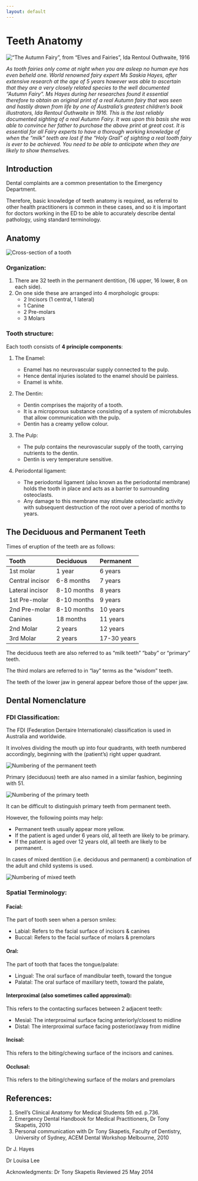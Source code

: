 ```yaml
---
layout: default
---
```

# Teeth Anatomy

![“The Autumn Fairy”, from “Elves and Fairies”, Ida Rentoul Outhwaite, 1916](/assets/dental/fairy.jpeg)

_As tooth fairies only come at night when you are asleep no human eye has even beheld one. World renowned fairy expert Ms Saskia Hayes, after extensive research at the age of 5 years however was able to ascertain that they are a very closely related species to the well documented “Autumn Fairy”. Ms Hayes during her researches found it essential therefore to obtain an original print of a real Autumn fairy that was seen and hastily drawn from life by one of Australia’s greatest children’s book illustrators, Ida Rentoul Outhwaite in 1916. This is the last reliably documented sighting of a real Autumn Fairy. It was upon this basis she was able to convince her father to purchase the above print at great cost. It is essential for all Fairy experts to have a thorough working knowledge of when the “milk” teeth are lost if the “Holy Grail” of sighting a real tooth fairy is ever to be achieved. You need to be able to anticipate when they are likely to show themselves._ 

## Introduction

Dental complaints are a common presentation to the Emergency Department. 

Therefore, basic knowledge of teeth anatomy is required, as referral to other health practitioners is common in these cases, and so it is important for doctors working in the ED to be able to accurately describe dental pathology, using standard terminology.

## Anatomy

![Cross-section of a tooth](/assets/dental/tooth-anatomy.png)

### Organization:

1.  There are 32 teeth in the permanent dentition, (16 upper, 16 lower, 8 on each side).
2.  On one side these are arranged into 4 morphologic groups:
    - 2 Incisors (1 central, 1 lateral)
    - 1 Canine
    - 2 Pre-molars
    - 3 Molars 

### Tooth structure:

Each tooth consists of **4 principle components**:

1.  The Enamel:
    - Enamel has no neurovascular supply connected to the pulp. 
    - Hence dental injuries isolated to the enamel should be painless.
    - Enamel is white. 
    
2.  The Dentin:
    - Dentin comprises the majority of a tooth.
    - It is a microporous substance consisting of a system of microtubules that allow communication with the pulp.
    - Dentin has a creamy yellow colour.

3.  The Pulp:
    - The pulp contains the neurovascular supply of the tooth, carrying nutrients to the dentin. 
    - Dentin is very temperature sensitive.

5.  Periodontal ligament:
    - The periodontal ligament (also known as the periodontal membrane) holds the tooth in place and acts as a barrier to surrounding osteoclasts. 
    - Any damage to this membrane may stimulate osteoclastic activity with 	subsequent destruction of the root over a period of months to years.

## The Deciduous and Permanent Teeth

Times of eruption of the teeth are as follows:

| Tooth             | Deciduous	    | Permanent     |
|:------------------|:--------------|:--------------|
| 1st molar         | 1 year        | 6 years       |
| Central incisor   | 6-8 months    | 7 years       |
| Lateral incisor   | 8-10 months   | 8 years       |
| 1st Pre-molar     | 8-10 months   | 9 years       |
| 2nd Pre-molar     | 8-10 months   | 10 years      |
| Canines           | 18 months     | 11 years      |
| 2nd Molar         | 2 years       | 12 years      |
| 3rd Molar         | 2 years       | 17-30 years   |


The deciduous teeth are also referred to as “milk teeth” “baby” or “primary” teeth.

The third molars are referred to in “lay” terms as the “wisdom” teeth. 

The teeth of the lower jaw in general appear before those of the upper jaw.

## Dental Nomenclature

### FDI Classification:

The FDI (Federation Dentaire Internationale) classification is used in Australia and worldwide. 

It involves dividing the mouth up into four quadrants, with teeth numbered accordingly, beginning with the (patient’s) right upper quadrant.

![Numbering of the permanent teeth](/assets/dental/teeth-numbering-permanent.png)

Primary (deciduous) teeth are also named in a similar fashion, beginning with 51.

![Numbering of the primary teeth](/assets/dental/teeth-numbering-primary.png)

It can be difficult to distinguish primary teeth from permanent teeth. 

However, the following points may help:
- Permanent teeth usually appear more yellow.
- If the patient is aged under 6 years old, all teeth are likely to be primary.
- If the patient is aged over 12 years old, all teeth are likely to be permanent.

In cases of mixed dentition (i.e. deciduous and permanent) a combination of the adult and child systems is used.

![Numbering of mixed teeth](/assets/dental/teeth-numbering-mixed.png)

### Spatial Terminology:

#### Facial:
The part of tooth seen when a person smiles:
- Labial: Refers to the facial surface of incisors & canines
- Buccal: Refers to the facial surface of molars & premolars

#### Oral:
The part of tooth that faces the tongue/palate:
- Lingual: The oral surface of mandibular teeth, toward the tongue
- Palatal: The oral surface of maxillary teeth, toward the palate, 

#### Interproximal (also sometimes called approximal):
This refers to the contacting surfaces between 2 adjacent teeth:
- Mesial: The interproximal surface facing anteriorly/closest to midline
- Distal: The interproximal surface facing posterior/away from midline

#### Incisal:
This refers to the biting/chewing surface of the incisors and canines.

#### Occlusal:
This refers to the biting/chewing surface of the molars and premolars

## References:

1.	Snell’s Clinical Anatomy for Medical Students 5th ed. p.736.
2.	Emergency Dental Handbook for Medical Practitioners, Dr Tony Skapetis, 2010
3.	Personal communication with Dr Tony Skapetis, Faculty of Dentistry, University of Sydney, ACEM Dental Workshop Melbourne, 2010  

Dr J. Hayes

Dr Louisa Lee

Acknowledgments:
Dr Tony Skapetis
Reviewed 25 May 2014












